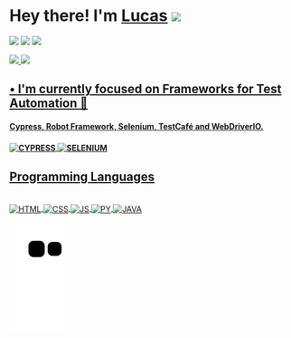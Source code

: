 ## <h1> Hey there! I'm <a href="https://www.linkedin.com/in/candidolucas" target="_blank">Lucas</a> <img src="https://media.giphy.com/media/hvRJCLFzcasrR4ia7z/giphy.gif" width="32px"></h1>

<a href="https://www.linkedin.com/in/candidolucas/" target="_blank"><img src="https://img.shields.io/badge/-LinkedIn-%230077B5?style=for-the-badge&logo=linkedin&logoColor=white" target="_blank"></a>
<a href="https://instagram.com/llucas.candido" target="_blank"><img src="https://img.shields.io/badge/-Instagram-%23E4405F?style=for-the-badge&logo=instagram&logoColor=white" target="_blank"></a>
<a href="https://discord.gg/4DgjK5EP" target="_blank"><img src="https://img.shields.io/badge/Discord-7289DA?style=for-the-badge&logo=discord&logoColor=white" target="_blank"></a> 

<div>
  <a href="https://github.com/lucas-scandido"><img height="166em" src="https://github-readme-stats.vercel.app/api?username=lucas-scandido&show_icons=true&theme=dark&include_all_commits=true&count_private=true"/>
  <img height="165em" src="https://github-readme-stats.vercel.app/api/top-langs/?username=lucas-scandido&layout=compact&langs_count=7&theme=dark"/>
</div> 

## • I'm currently focused on Frameworks for Test Automation 🤖
<h4>Cypress, Robot Framework, Selenium, TestCafé and WebDriverIO.<h4>
  <img align="center" alt="CYPRESS" src="https://img.shields.io/badge/-cypress-%23E5E5E5?style=for-the-badge&logo=cypress&logoColor=058a5e">
  <img align="center" alt="SELENIUM" src="https://img.shields.io/badge/-selenium-%43B02A?style=for-the-badge&logo=selenium&logoColor=white">

## Programming Languages
<div style="display: inline_block"><br>
  <img align="center" alt="HTML" src="https://img.shields.io/badge/HTML5-E34F26?style=for-the-badge&logo=html5&logoColor=white">
  <img align="center" alt="CSS" src="https://img.shields.io/badge/CSS3-1572B6?style=for-the-badge&logo=css3&logoColor=white">
  <img align="center" alt="JS" src="https://img.shields.io/badge/JavaScript-323330?style=for-the-badge&logo=javascript&logoColor=F7DF1E">
  <img align="center" alt="PY" src="https://img.shields.io/badge/Python-14354C?style=for-the-badge&logo=python&logoColor=whit">
  <img align="center" alt="JAVA" src="https://img.shields.io/badge/Java-ED8B00?style=for-the-badge&logo=java&logoColor=white">
</div>  

![Snake animation](https://github.com/lucas-scandido/lucas-scandido/blob/output/github-contribution-grid-snake.svg)


<!-- ## Other Tools
<h4>And Many Others.<h4>
 <img align="center" alt="SQL" src="https://img.shields.io/badge/Microsoft%20SQL%20Sever-CC2927?style=for-the-badge&logo=microsoft%20sql%20server&logoColor=white">
 <img align="center" alt="POSTMAN" src="https://img.shields.io/badge/Postman-FF6C37?style=for-the-badge&logo=postman&logoColor=white">
 <img align="center" alt="AWS" src="https://img.shields.io/badge/AWS-%23FF9900.svg?style=for-the-badge&logo=amazon-aws&logoColor=white">
 <img align="center" alt="FIREBASE" src="https://img.shields.io/badge/Firebase-039BE5?style=for-the-badge&logo=Firebase&logoColor=white">
 <img align="center" alt="FIGMA" src="https://img.shields.io/badge/figma-%23F24E1E.svg?style=for-the-badge&logo=figma&logoColor=white">
 <img align="center" alt="MYSQL" src="https://img.shields.io/badge/JWT-black?style=for-the-badge&logo=JSON%20web%20tokens">
 <img align="center" alt="MYSQL" src="https://img.shields.io/badge/-GraphQL-E10098?style=for-the-badge&logo=graphql&logoColor=white">
 <img align="center" alt="MYSQL" src="https://img.shields.io/badge/docker-%230db7ed.svg?style=for-the-badge&logo=docker&logoColor=white">
</div> -->

